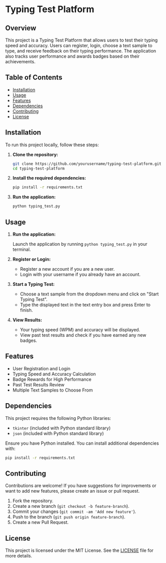 
# Typing Test Platform

## Overview

This project is a Typing Test Platform that allows users to test their typing speed and accuracy. Users can register, login, choose a text sample to type, and receive feedback on their typing performance. The application also tracks user performance and awards badges based on their achievements.

## Table of Contents

- [Installation](#installation)
- [Usage](#usage)
- [Features](#features)
- [Dependencies](#dependencies)
- [Contributing](#contributing)
- [License](#license)

## Installation

To run this project locally, follow these steps:

1. **Clone the repository:**

   ```bash
   git clone https://github.com/yourusername/typing-test-platform.git
   cd typing-test-platform
   ```

2. **Install the required dependencies:**

   ```bash
   pip install -r requirements.txt
   ```

3. **Run the application:**

   ```bash
   python typing_test.py
   ```

## Usage

1. **Run the application:**

   Launch the application by running `python typing_test.py` in your terminal.

2. **Register or Login:**

   - Register a new account if you are a new user.
   - Login with your username if you already have an account.

3. **Start a Typing Test:**

   - Choose a text sample from the dropdown menu and click on "Start Typing Test".
   - Type the displayed text in the text entry box and press Enter to finish.

4. **View Results:**

   - Your typing speed (WPM) and accuracy will be displayed.
   - View past test results and check if you have earned any new badges.

## Features

- User Registration and Login
- Typing Speed and Accuracy Calculation
- Badge Rewards for High Performance
- Past Test Results Review
- Multiple Text Samples to Choose From

## Dependencies

This project requires the following Python libraries:

- `tkinter` (included with Python standard library)
- `json` (included with Python standard library)

Ensure you have Python installed. You can install additional dependencies with:

```bash
pip install -r requirements.txt
```

## Contributing

Contributions are welcome! If you have suggestions for improvements or want to add new features, please create an issue or pull request.

1. Fork the repository.
2. Create a new branch (`git checkout -b feature-branch`).
3. Commit your changes (`git commit -am 'Add new feature'`).
4. Push to the branch (`git push origin feature-branch`).
5. Create a new Pull Request.

## License

This project is licensed under the MIT License. See the [LICENSE](LICENSE) file for more details.

